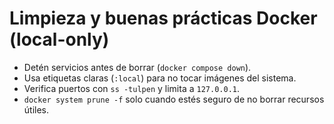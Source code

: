 # Limpieza y buenas prácticas Docker (local-only)
- Detén servicios antes de borrar (`docker compose down`).
- Usa etiquetas claras (`:local`) para no tocar imágenes del sistema.
- Verifica puertos con `ss -tulpen` y limita a `127.0.0.1`.
- `docker system prune -f` solo cuando estés seguro de no borrar recursos útiles.
